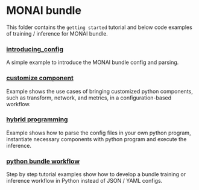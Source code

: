 # MONAI bundle
This folder contains the `getting started` tutorial and below code examples of training / inference for MONAI bundle.

### [introducing_config](./introducing_config)
A simple example to introduce the MONAI bundle config and parsing.

### [customize component](./custom_component)
Example shows the use cases of bringing customized python components, such as transform, network, and metrics, in a configuration-based workflow.

### [hybrid programming](./hybrid_programming)
Example shows how to parse the config files in your own python program, instantiate necessary components with python program and execute the inference.

### [python bundle workflow](./python_bundle_workflow)
Step by step tutorial examples show how to develop a bundle training or inference workflow in Python instead of JSON / YAML configs.
